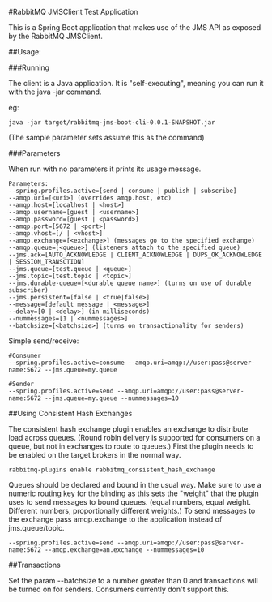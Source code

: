 #RabbitMQ JMSClient Test Application

This is a Spring Boot application that makes use of the JMS API as exposed by the RabbitMQ JMSClient.

##Usage:

###Running

The client is a Java application.  It is "self-executing", meaning you can run it with the java -jar command.

eg:
```
java -jar target/rabbitmq-jms-boot-cli-0.0.1-SNAPSHOT.jar
```

(The sample parameter sets assume this as the command)

###Parameters

When run with no parameters it prints its usage message.

```
Parameters:
--spring.profiles.active=[send | consume | publish | subscribe]
--amqp.uri=[<uri>] (overrides amqp.host, etc)
--amqp.host=[localhost | <host>]
--amqp.username=[guest | <username>]
--amqp.password=[guest | <password>]
--amqp.port=[5672 | <port>]
--amqp.vhost=[/ | <vhost>]
--amqp.exchange=[<exchange>] (messages go to the specified exchange)
--amqp.queue=[<queue>] (listeners attach to the specified queue)
--jms.ack=[AUTO_ACKNOWLEDGE | CLIENT_ACKNOWLEDGE | DUPS_OK_ACKNOWLEDGE | SESSION_TRANSCTION]
--jms.queue=[test.queue | <queue>]
--jms.topic=[test.topic | <topic>]
--jms.durable-queue=[<durable queue name>] (turns on use of durable subscriber)
--jms.persistent=[false | <true|false>]
--message=[default message | <message>]
--delay=[0 | <delay>] (in milliseconds)
--nummessages=[1 | <nummessages>]
--batchsize=[<batchsize>] (turns on transactionality for senders)
```

Simple send/receive:
```
#Consumer
--spring.profiles.active=consume --amqp.uri=amqp://user:pass@server-name:5672 --jms.queue=my.queue

#Sender
--spring.profiles.active=send --amqp.uri=amqp://user:pass@server-name:5672 --jms.queue=my.queue --nummessages=10
```

##Using Consistent Hash Exchanges

The consistent hash exchange plugin enables an exchange to distribute load across queues.  (Round robin delivery is supported 
for consumers on a queue, but not in exchanges to route to queues.)  First the plugin needs to be enabled on the target brokers in the normal way.

```
rabbitmq-plugins enable rabbitmq_consistent_hash_exchange
```

Queues should be declared and bound in the usual way.  Make sure to use a numeric routing key for the binding as this sets the "weight" that the plugin uses to send messages to bound queues.  (equal numbers, equal weight.  Different numbers, proportionally different weights.)  To send messages to the exchange pass amqp.exchange to the application instead of jms.queue/topic.

```
--spring.profiles.active=send --amqp.uri=amqp://user:pass@server-name:5672 --amqp.exchange=an.exchange --nummessages=10
```

##Transactions

Set the param --batchsize to a number greater than 0 and transactions will be turned on for senders.  Consumers currently don't support this.
